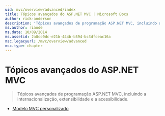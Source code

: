 ```yaml
---
uid: mvc/overview/advanced/index
title: Tópicos avançados do ASP.NET MVC | Microsoft Docs
author: rick-anderson
description: 'Tópicos avançados de programação ASP.NET MVC, incluindo a internacionalização, extensibilidade e a acessibilidade.'
ms.author: riande
ms.date: 10/09/2014
ms.assetid: 2a8cc0dc-e21b-444b-b394-bc3dfceac16a
msc.legacyurl: /mvc/overview/advanced
msc.type: chapter
---
```

<a name="aspnet-mvc-advanced-topics"></a>Tópicos avançados do ASP.NET MVC
====================
> Tópicos avançados de programação ASP.NET MVC, incluindo a internacionalização, extensibilidade e a acessibilidade.


- [Modelo MVC personalizado](custom-mvc-templates.md)
